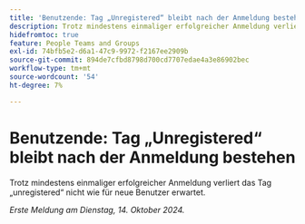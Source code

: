 ```yaml
---
title: 'Benutzende: Tag „Unregistered“ bleibt nach der Anmeldung bestehen'
description: Trotz mindestens einmaliger erfolgreicher Anmeldung verliert das Tag „unregistered“ nicht wie für neue Benutzer erwartet.
hidefromtoc: true
feature: People Teams and Groups
exl-id: 74bfb5e2-d6a1-47c9-9972-f2167ee2909b
source-git-commit: 894de7cfbd8798d700cd7707edae4a3e86902bec
workflow-type: tm+mt
source-wordcount: '54'
ht-degree: 7%

---
```


# Benutzende: Tag „Unregistered“ bleibt nach der Anmeldung bestehen

Trotz mindestens einmaliger erfolgreicher Anmeldung verliert das Tag „unregistered“ nicht wie für neue Benutzer erwartet.

_Erste Meldung am Dienstag, 14. Oktober 2024._
